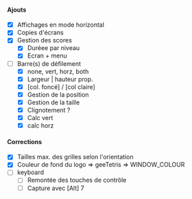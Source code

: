 #### Ajouts
- [x] Affichages en mode horizontal
- [x] Copies d'écrans
- [x] Gestion des scores
    - [x] Duréee par niveau
    - [x] Ecran + menu
- [ ] Barre(s) de défilement
    - [x] none, vert, horz, both
    - [x] Largeur | hauteur prop.
    - [x] [col. foncé] / [col claire]
    - [x] Gestion de la position
    - [x] Gestion de la taille
    - [x] Clignotement ?
    - [x] Calc vert
    - [x] calc horz

#### Corrections
- [x] Tailles max. des grilles selon l'orientation
- [x] Couleur de fond du logo => geeTetris => WINDOW_COLOUR
- [ ] keyboard
    - [ ] Remontée des touches de contrôle
    - [ ] Capture avec [Alt] 7
